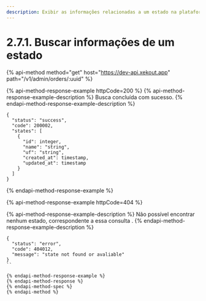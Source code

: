 ```yaml
---
description: Exibir as informações relacionadas a um estado na plataforma.
---
```


# 2.7.1. Buscar informações de um estado

{% api-method method="get" host="https://dev-api.xekout.app" path="/v1/admin/orders/:uuid" %}

{% api-method-response-example httpCode=200 %}
{% api-method-response-example-description %}
Busca concluída com sucesso.
{% endapi-method-response-example-description %}

```text
{
  "status": "success",
  "code": 200002,
  "states": [
    {
      "id": integer,
      "name": "string",
      "uf": "string",
      "created_at": timestamp,
      "updated_at": timestamp
    }
  ]
}
```
{% endapi-method-response-example %}

{% api-method-response-example httpCode=404 %}

{% api-method-response-example-description %}
Não possível encontrar nenhum estado, correspondente a essa consulta .
{% endapi-method-response-example-description %}

```text
{
  "status": "error",
  "code": 404012,
  "message": "state not found or avaliable"
}
``

{% endapi-method-response-example %}
{% endapi-method-response %}
{% endapi-method-spec %}
{% endapi-method %}
```

